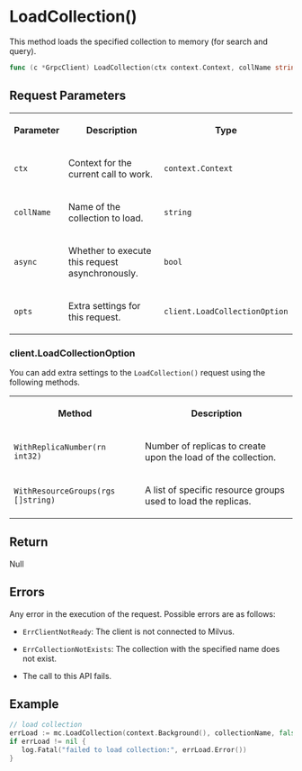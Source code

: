 # LoadCollection()

This method loads the specified collection to memory (for search and query).

```go
func (c *GrpcClient) LoadCollection(ctx context.Context, collName string, async bool, opts ...LoadCollectionOption) error
```

## Request Parameters

<table>
   <tr>
     <th><p>Parameter</p></th>
     <th><p>Description</p></th>
     <th><p>Type</p></th>
   </tr>
   <tr>
     <td><p><code>ctx</code></p></td>
     <td><p>Context for the current call to work.</p></td>
     <td><p><code>context.Context</code></p></td>
   </tr>
   <tr>
     <td><p><code>collName</code></p></td>
     <td><p>Name of the collection to load.</p></td>
     <td><p><code>string</code></p></td>
   </tr>
   <tr>
     <td><p><code>async</code></p></td>
     <td><p>Whether to execute this request asynchronously.</p></td>
     <td><p><code>bool</code></p></td>
   </tr>
   <tr>
     <td><p><code>opts</code></p></td>
     <td><p>Extra settings for this request.</p></td>
     <td><p><code>client.LoadCollectionOption</code></p></td>
   </tr>
</table>

### client.LoadCollectionOption

You can add extra settings to the `LoadCollection()` request using the following methods.

<table>
   <tr>
     <th><p>Method</p></th>
     <th><p>Description</p></th>
   </tr>
   <tr>
     <td><p><code>WithReplicaNumber(rn int32)</code></p></td>
     <td><p>Number of replicas to create upon the load of the collection.</p></td>
   </tr>
   <tr>
     <td><p><code>WithResourceGroups(rgs []string)</code></p></td>
     <td><p>A list of specific resource groups used to load the replicas.</p></td>
   </tr>
</table>

## Return

Null

## Errors

Any error in the execution of the request. Possible errors are as follows:

- `ErrClientNotReady`: The client is not connected to Milvus.

- `ErrCollectionNotExists`: The collection with the specified name does not exist.

- The call to this API fails.

## Example

```go
// load collection
errLoad := mc.LoadCollection(context.Background(), collectionName, false, client.WithReplicaNumber(1))
if errLoad != nil {
   log.Fatal("failed to load collection:", errLoad.Error())
}
```
